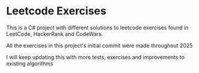 # Leetcode Exercises

This is a C# project with different solutions to leetcode exercises found in LeetCode, HackerRank and CodeWars.

All the exercises in this project's initial commit were made throughout 2025

I will keep updating this with more tests, exercises and improvements to existing algorithms
